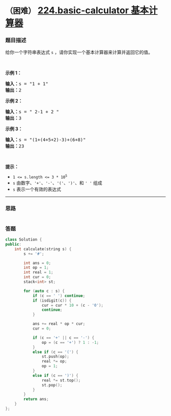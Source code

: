 # `（困难）` [224.basic-calculator 基本计算器](https://leetcode-cn.com/problems/basic-calculator/)

### 题目描述
<div class="notranslate"><p>给你一个字符串表达式 <code>s</code> ，请你实现一个基本计算器来计算并返回它的值。</p>

<p>&nbsp;</p>

<p><strong>示例 1：</strong></p>

<pre><strong>输入：</strong>s = "1 + 1"
<strong>输出：</strong>2
</pre>

<p><strong>示例 2：</strong></p>

<pre><strong>输入：</strong>s = " 2-1 + 2 "
<strong>输出：</strong>3
</pre>

<p><strong>示例 3：</strong></p>

<pre><strong>输入：</strong>s = "(1+(4+5+2)-3)+(6+8)"
<strong>输出：</strong>23
</pre>

<p>&nbsp;</p>

<p><strong>提示：</strong></p>

<ul>
	<li><code>1 &lt;= s.length &lt;= 3&nbsp;* 10<sup>5</sup></code></li>
	<li><code>s</code> 由数字、<code>'+'</code>、<code>'-'</code>、<code>'('</code>、<code>')'</code>、和 <code>' '</code> 组成</li>
	<li><code>s</code> 表示一个有效的表达式</li>
</ul>
</div>

---
### 思路
```
```



### 答题
``` C++
class Solution {
public:
    int calculate(string s) {
        s += '#';

        int ans = 0;
        int op = 1;
        int real = 1;
        int cur = 0;
        stack<int> st;

        for (auto c : s) {
            if (c == ' ') continue;
            if (isdigit(c)) {
                cur = cur * 10 + (c - '0');
                continue;
            }

            ans += real * op * cur;
            cur = 0;

            if (c == '+' || c == '-') {
                op = (c == '+') ? 1 : -1;
            }
            else if (c == '(') {
                st.push(op);
                real *= op;
                op = 1;
            }
            else if (c == ')') {
                real *= st.top();
                st.pop();
            }
        }
        return ans;
    }
};
```




